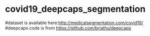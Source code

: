 # covid19_deepcaps_segmentation
#dataset is available here:http://medicalsegmentation.com/covid19/
#deepcaps code is from https://github.com/brjathu/deepcaps 
